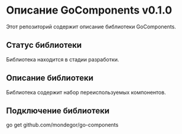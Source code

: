 # Описание GoComponents v0.1.0
Этот репозиторий содержит описание библиотеки GoComponents.

## Статус библиотеки
Библиотека находится в стадии разработки.

## Описание библиотеки
Библиотека содержит набор переиспользуемых компонентов.

## Подключение библиотеки
go get github.com/mondegor/go-components